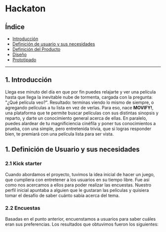 # **Hackaton**

## **Índice**

* [Introducción](#introduccion)
* [Definición de usuario y sus necesidades](#definición-de-usuario-y-sus-necesidades)
* [Definición del Producto](#definicion-producto)
* [Diseño](#diseno)
* [Prototipado](#prototipado)

***

## **1. Introducción**

Llega ese minuto del día en que por fin puedes relajarte y ver una película hasta que llega la inevitable nube de tormenta, cargada con la pregunta: "¿Qué película veo?". Resultado: terminas viendo lo mismo de siempre, o agregando películas a tu lista en vez de verlas. Para eso, nace **MOVIFY!**, una plataforma que te permite buscar películas con sus distintas sinopsis y reparto, y darte un conocimiento general acerca de ellas. En paralelo, puedes alardear de tu magnificiencia cinéfila y poner tus conocimientos a prueba, con una simple, pero entretenida trivia, que si logras responder bien, te premiará con una película lista para ser vista.

## **1. Definición de Usuario y sus necesidades**

### **2.1 Kick starter**

Cuando abordamos el proyecto, tuvimos la idea inicial de hacer un juego, que cumpliera con entretener a los usuarios en su tiempo libre. Fue así como nos acercamos a ellos para poder realizar las encuestas. Nuestro perfil inicial apuntaba a alguien que le gustaran las películas y quisiera tomar el desafío de saber cuánto sabía acerca del tema.

### **2.2 Encuestas**

Basadas en el punto anterior, encuenstamos a usuarios para saber cuáles eran sus preferencias. Los resultados que obtuvimos fueron los siguientes:


